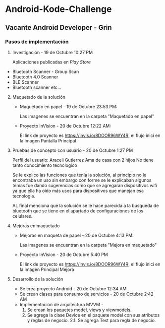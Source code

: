 # Android-Kode-Challenge
## Vacante Android Developer - Grin

### Pasos de implementación

1) Investigación - 19 de Octubre 10:27 PM

    Aplicaciones publicadas en _Play Store_
*   Bluetooth Scanner - Group Scan
*   Bluetooth 4.0 Scanner
*   BLE Scanner
*   Bluetooth scanner
etc...

2) Maquetado de la solución
    - Maquetado en papel - 19 de Octubre 23:53 PM: 
    
        Las imagenes se encuentran en la carpeta "Maquetado en papel"
    - Proyecto InVision - 20 de Octubre 12:22 AM: 
    
        El link de proyecto es https://invis.io/8DOOR96WY4R, el flujo inici en la imagen Pantalla Principal

3) Pruebas de concepto con usuario - 20 de Octubre 1:27 PM

    Perfil del usuario:
    Araceli Gutierrez
    Ama de casa con 2 hijos
    No tiene tanto conocimiento tecnologico

    Se le explico las funciones que tenia la solución, al principio no le encontraba un uso sin embargo con forme se le explicaban algunos temas fue dando sugerencias como que se agregaran dispositivos wifi ya que ella ha oido más usos para dispositivos que manejan esa tecnologia.

    AL final menciona que la solución se le hace parecida a la búsqueda de bluetooth que se tiene en el apartado de configuraciones de los celulares.

4) Mejoras en maquetado
    - Mejoras en maqueta de papel - 20 de Octubre 4:13 PM:

        Las imagenes se encuentran en la carpeta "Mejora en maquetado"
    - Proyecto InVision - 20 de Octubre 5:40 PM

        El link de proyecto es https://invis.io/8DOOR96WY4R, el flujo inici en la imagen Principal Mejora

5) Desarrollo de la solución
    - Se crea proyecto Android - 20 de Octubre 12:34 AM
    - Se crean clases para consumo de servicios - 20 de Octubre 2:42 AM
    - Implementación de arquitectura MVVM - 
        1. Se crean los paquetes model, views y viewmodels.
        2. Se agrega la clase Device en el paquete model con sus atributos y reglas de negocio.
        2.1. Se agrega Test para regla de negocio.
